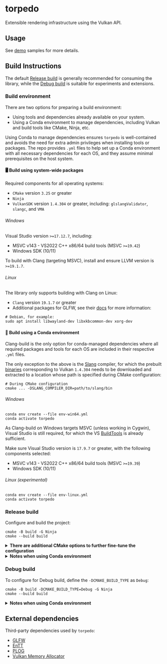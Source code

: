 # torpedo
Extensible rendering infrastructure using the Vulkan API.

## Usage
See [demo](demo) samples for more details.

## Build Instructions
The default [Release build](#release-build) is generally recommended for consuming the library, while the [Debug build](#debug-build)
is suitable for experiments and extensions.

### Build environment
There are two options for preparing a build environment:
- Using tools and dependencies already available on your system.
- Using a Conda environment to manage dependencies, including Vulkan and build tools like CMake, Ninja, etc.

Using Conda to manage dependencies ensures `torpedo` is well-contained and avoids the need for extra admin privileges 
when installing tools or packages. The repo provides `.yml` files to help set up a Conda environment with all necessary
dependencies for each OS, and they assume minimal prerequisites on the host system.

#### 🖥️ Build using system-wide packages
Required components for all operating systems:
- `CMake` version `3.25` or greater
- `Ninja`
- `VulkanSDK` version `1.4.304` or greater, including: `glslangValidator`, `slangc`, and `VMA`

###### Windows
Visual Studio version `>=17.12.7`, including:
- MSVC v143 - VS2022 C++ x86/64 build tools (MSVC `>=19.42`)
- Windows SDK (10/11)

To build with Clang (targeting MSVC), install and ensure LLVM version is `>=19.1.7`.

###### Linux
The library only supports building with Clang on Linux:
- `Clang` version `19.1.7` or greater
- Additional packages for GLFW, see their [docs](https://www.glfw.org/docs/latest/compile.html) for more information:
```shell
# Debian, for example:
sudo apt install libwayland-dev libxkbcommon-dev xorg-dev
```

#### 🐍 Build using a Conda environment
Clang-build is the only option for conda-managed dependencies where all required packages and tools for each OS 
are included in their respective `.yml` files.

The only exception to the above is the [Slang](https://shader-slang.org/) compiler, for which the prebuilt
[binaries](https://github.com/shader-slang/slang/releases/tag/vulkan-sdk-1.4.304.1) corresponding to Vulkan `1.4.304` 
needs to be downloaded and extracted to a location whose path is specified during CMake configuration:
```shell
# During CMake configuration
cmake ... -DSLANG_COMPILER_DIR=path/to/slang/bin
```

###### Windows
```shell
conda env create --file env-win64.yml
conda activate torpedo
```

As Clang-build on Windows targets MSVC (unless working in Cygwin), Visual Studio is still required, for which the VS
[BuildTools](https://visualstudio.microsoft.com/downloads/#build-tools-for-visual-studio-2022) is already sufficient.

Make sure Visual Studio version is `17.9.7` or greater, with the following components selected:
- MSVC v143 - VS2022 C++ x86/64 build tools (MSVC `>=19.39`)
- Windows SDK (10/11)

###### Linux (experimental)
```shell
conda env create --file env-linux.yml
conda activate torpedo
```

### Release build
Configure and build the project:
```shell
cmake -B build -G Ninja
cmake --build build
```

<details>
<summary><span style="font-weight: bold;">There are additional CMake options to further fine-tune the configuration</span></summary>

- `-DTORPEDO_BUILD_DEMO` (`BOOL`): build demo targets, enabled automatically for Debug build if not explicitly set on
the CLI. For other builds, the default option is `OFF` unless explicitly set otherwise on the CLI.
- `-DSLANG_COMPILER_DIR` (`PATH`): path to the directory containing the `slangc` compiler. This option is necessary when
building `torpedo` using a Conda environment if the compiler is not installed in default search paths.
- `-DCMAKE_INSTALL_PREFIX` (`PATH`): automatically set to `CONDA_PREFIX` if the variable is defined and the option is not
explicitly set on the CLI. Note that `CONDA_PREFIX` is automatically defined when a `conda`/`mamba` environment activated.

</details>

<details>
<summary><span style="font-weight: bold;">Notes when using Conda environment</span></summary>

- The installation path is automatically set to `CONDA_PREFIX` unless `CMAKE_INSTALL_PREFIX` is explicitly set during
CMake configuration.

- The `-DSLANG_COMPILER_DIR` may need to be explicitly set to the **directory** containing `slangc` to help CMake find it
if the compiler is not installed in system's default search paths (i.e. when not using a VulkanSDK):
```shell
cmake -B build -G Ninja -DSLANG_COMPILER_DIR=path/to/slangc/dir
```

- If the system already has VulkanSDK installed but building `torpedo` from within Conda is desirable, the `VULKAN_SDK`
environment variable must be set to `CONDA_PREFIX` (Linux) or `CONDA_PREFIX/Library` (Windows) prior to configuration.

- Additionally, if your system already installs a default compiler, it may be necessary to specify Clang for CMake:
```shell
cmake -B build -G Ninja -DCMAKE_C_COMPILER=clang -DCMAKE_CXX_COMPILER=clang++

# Or, if the system also has Clang installed
cmake -B build -G Ninja -DCMAKE_C_COMPILER=path/to/clang/in/conda/env -DCMAKE_CXX_COMPILER=path/to/clang++/in/conda/env
```

</details>

### Debug build
To configure for Debug build, define the `-DCMAKE_BUILD_TYPE` as `Debug`:
```shell
cmake -B build -DCMAKE_BUILD_TYPE=Debug -G Ninja
cmake --build build
```

<details>
<summary><span style="font-weight: bold;">Notes when using Conda environment</span></summary>

- For debug runs, the library requests and enables the `VK_LAYER_KHRONOS_validation` layer. This was not included in the
provided `.yml` files and must be installed from `conda-forge`:
```shell
conda install -c conda-forge lldb=19.1.7 vulkan-validation-layers=1.4.304
```

- At runtimes, set the `VK_LAYER_PATH` environment variable to the directory containing the installed layers:
```shell
# Windows (PowerShell)
$env:VK_LAYER_PATH="$env:CONDA_PREFIX/Library/bin"

# Linux
export VK_LAYER_PATH=$CONDA_PREFIX/share/vulkan/explicit_layer.d
```

- Note that the `VK_LAYER_PATH` environment variable is ignored if the library is being consumed inside a shell WITH 
elevated privileges, see the [docs](https://github.com/KhronosGroup/Vulkan-Loader/blob/main/docs/LoaderLayerInterface.md) 
for more information.

- To set this variable each time the `torpedo` environment is activated and unset it when exiting the environment,
an activate/deactivate script can be set up to automate the process:

###### On Windows (with PowerShell):
```shell
New-Item -Path "$env:CONDA_PREFIX\etc\conda\activate.d\torpedo_activate.ps1" -ItemType File
Add-Content -Path "$env:CONDA_PREFIX\etc\conda\activate.d\torpedo_activate.ps1" -Value '$env:VK_LAYER_PATH="$env:CONDA_PREFIX\Library\bin"'
New-Item -Path "$env:CONDA_PREFIX\etc\conda\deactivate.d\torpedo_deactivate.ps1" -ItemType File
Add-Content -Path "$env:CONDA_PREFIX\etc\conda\deactivate.d\torpedo_deactivate.ps1" -Value 'Remove-Item env:VK_LAYER_PATH'
```

###### On Linux:
```shell
echo 'export VK_LAYER_PATH=$CONDA_PREFIX/share/vulkan/explicit_layer.d' > $CONDA_PREFIX/etc/conda/activate.d/torpedo_activate.sh
echo 'unset VK_LAYER_PATH' > $CONDA_PREFIX/etc/conda/deactivate.d/torpedo_deactivate.sh
```

</details>

## External dependencies
Third-party dependencies used by `torpedo`:
- [GLFW](https://www.glfw.org/)
- [EnTT](https://github.com/skypjack/entt)
- [PLOG](https://github.com/SergiusTheBest/plog)
- [Vulkan Memory Allocator](https://github.com/GPUOpen-LibrariesAndSDKs/VulkanMemoryAllocator)
